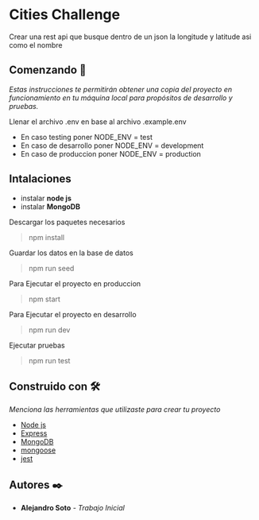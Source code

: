 # Cities Challenge

Crear una rest api que busque dentro de un json la longitude y latitude asi como el nombre 

## Comenzando 🚀

_Estas instrucciones te permitirán obtener una copia del proyecto en funcionamiento en tu máquina local para propósitos de desarrollo y pruebas._

Llenar el archivo .env en base al archivo .example.env
- En caso testing poner NODE_ENV = test
- En caso de desarrollo poner NODE_ENV = development
- En caso de produccion poner NODE_ENV = production

## Intalaciones

- instalar **node js**
- instalar **MongoDB**

Descargar los paquetes necesarios
> npm install

Guardar los datos en la base de datos
> npm run seed

Para Ejecutar el proyecto en produccion
> npm start

Para Ejecutar el proyecto en desarrollo
> npm run dev

Ejecutar pruebas 
> npm run test




## Construido con 🛠️

_Menciona las herramientas que utilizaste para crear tu proyecto_

* [Node js](https://nodejs.org/en/) 
* [Express](https://expressjs.com/es/) 
* [MongoDB](https://www.mongodb.com/) 
* [mongoose](https://mongoosejs.com/) 
* [jest](https://jestjs.io/) 


## Autores ✒️


* **Alejandro Soto** - *Trabajo Inicial* 







